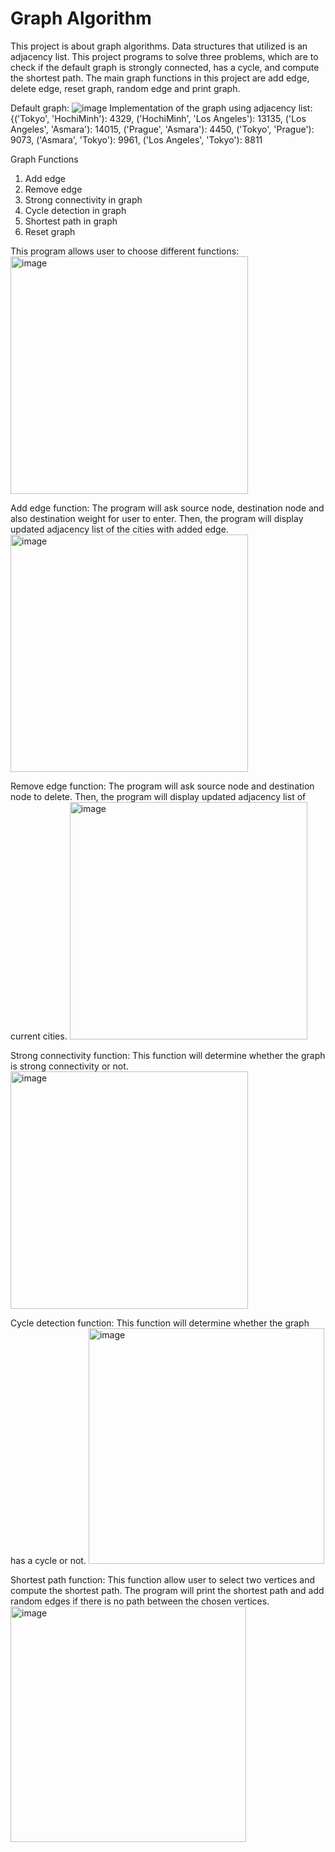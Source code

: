 # Graph Algorithm

This project is about graph algorithms. Data structures that utilized is an adjacency list. This project programs to solve three problems, which are to check if the default graph is strongly connected, has a cycle, and compute the shortest path. The main graph functions in this project are add edge, delete edge, reset graph, random edge and print graph.

Default graph:
![image](https://user-images.githubusercontent.com/77534728/148239518-5f11a81f-c416-4d87-9fc8-cdff76e99a18.png)
Implementation of the graph using adjacency list:
{('Tokyo', 'HochiMinh'): 4329, ('HochiMinh', 'Los Angeles'): 13135, ('Los Angeles', 'Asmara'): 14015, ('Prague', 'Asmara'): 4450, ('Tokyo', 'Prague'): 9073, ('Asmara', 'Tokyo'): 9961, ('Los Angeles', 'Tokyo'): 8811

Graph Functions
1)	Add edge 
2)	Remove edge
3)	Strong connectivity in graph
4)	Cycle detection in graph
5)	Shortest path in graph
6)	Reset graph

This program allows user to choose different functions:
<img width="380" alt="image" src="https://user-images.githubusercontent.com/77534728/148240267-8ee900d6-ffe4-4e0c-a30b-10a69ec271b9.png">

Add edge function:
The program will ask source node, destination node and also destination weight for user to enter. Then, the program will display updated adjacency list of the cities with added edge.
<img width="380" alt="image" src="https://user-images.githubusercontent.com/77534728/148241255-ab666746-22d3-4eca-9d7f-a375250c379b.png">

Remove edge function:
The program will ask source node and destination node to delete. Then, the program will display updated adjacency list of current cities.
<img width="380" alt="image" src="https://user-images.githubusercontent.com/77534728/148241379-73026d75-e1f2-49e9-bd67-eb5dde121d23.png">

Strong connectivity function:
This function will determine whether the graph is strong connectivity or not.
<img width="380" alt="image" src="https://user-images.githubusercontent.com/77534728/148242264-a1a7045d-5f73-40ca-8d91-1642f2e1cd2f.png">

Cycle detection function:
This function will determine whether the graph has a cycle or not.
<img width="377" alt="image" src="https://user-images.githubusercontent.com/77534728/148242622-3465ec26-199e-449a-9fd6-175f1153be15.png">

Shortest path function:
This function allow user to select two vertices and compute the shortest path. The program will print the shortest path and add random edges if there is no path between the chosen vertices.
<img width="377" alt="image" src="https://user-images.githubusercontent.com/77534728/148242736-ea9a18ac-33ac-4ee1-a184-5bacfba61ea3.png">

